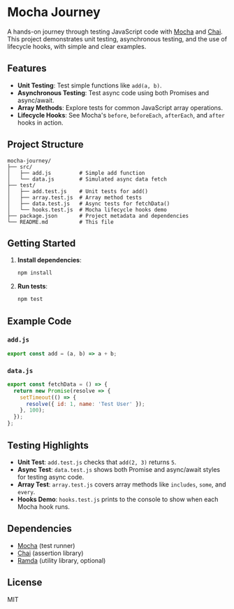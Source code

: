 # Mocha Journey

A hands-on journey through testing JavaScript code with [Mocha](https://mochajs.org/) and [Chai](https://www.chaijs.com/).
This project demonstrates unit testing, asynchronous testing, and the use of lifecycle hooks, with simple and clear examples.

## Features

- **Unit Testing**: Test simple functions like `add(a, b)`.
- **Asynchronous Testing**: Test async code using both Promises and async/await.
- **Array Methods**: Explore tests for common JavaScript array operations.
- **Lifecycle Hooks**: See Mocha's `before`, `beforeEach`, `afterEach`, and `after` hooks in action.

## Project Structure

```text
mocha-journey/
├── src/
│   ├── add.js         # Simple add function
│   └── data.js        # Simulated async data fetch
├── test/
│   ├── add.test.js    # Unit tests for add()
│   ├── array.test.js  # Array method tests
│   ├── data.test.js   # Async tests for fetchData()
│   └── hooks.test.js  # Mocha lifecycle hooks demo
├── package.json       # Project metadata and dependencies
└── README.md          # This file
```

## Getting Started

1. **Install dependencies**:

   ```sh
   npm install
   ```

2. **Run tests**:

   ```sh
   npm test
   ```

## Example Code

### `add.js`

```js
export const add = (a, b) => a + b;
```

### `data.js`

```js
export const fetchData = () => {
  return new Promise(resolve => {
    setTimeout(() => {
      resolve({ id: 1, name: 'Test User' });
    }, 100);
  });
};
```

## Testing Highlights

- **Unit Test**: `add.test.js` checks that `add(2, 3)` returns `5`.
- **Async Test**: `data.test.js` shows both Promise and async/await styles for testing async code.
- **Array Test**: `array.test.js` covers array methods like `includes`, `some`, and `every`.
- **Hooks Demo**: `hooks.test.js` prints to the console to show when each Mocha hook runs.

## Dependencies

- [Mocha](https://mochajs.org/) (test runner)
- [Chai](https://www.chaijs.com/) (assertion library)
- [Ramda](https://ramdajs.com/) (utility library, optional)

## License

MIT
